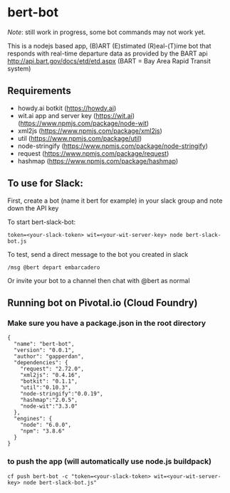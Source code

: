 # bert-bot
*Note*: still work in progress, some bot commands may not work yet.

This is a nodejs based app, (B)ART (E)stimated (R)eal-(T)ime bot that responds with real-time departure data
as provided by the BART api http://api.bart.gov/docs/etd/etd.aspx
(BART = Bay Area Rapid Transit system)

## Requirements
* howdy.ai botkit (https://howdy.ai)
* wit.ai app and server key (https://wit.ai) (https://www.npmjs.com/package/node-wit)
* xml2js (https://www.npmjs.com/package/xml2js)
* util (https://www.npmjs.com/package/util)
* node-stringify (https://www.npmjs.com/package/node-stringify)
* request (https://www.npmjs.com/package/request)
* hashmap (https://www.npmjs.com/package/hashmap)

## To use for Slack:
First, create a bot (name it bert for example) in your slack group and note down the API key

To start bert-slack-bot:

```
token=<your-slack-token> wit=<your-wit-server-key> node bert-slack-bot.js
```

To test, send a direct message to the bot you created in slack
```
/msg @bert depart embarcadero
```
Or invite your bot to a channel then chat with @bert as normal

## Running bot on Pivotal.io (Cloud Foundry)
### Make sure you have a package.json in the root directory
```
{
  "name": "bert-bot",
  "version": "0.0.1",
  "author": "gapperdan",
  "dependencies": {
    "request": "2.72.0",
    "xml2js": "0.4.16",
    "botkit": "0.1.1",
    "util":"0.10.3",
    "node-stringify":"0.0.19",
    "hashmap":"2.0.5",
    "node-wit":"3.3.0"
  },
  "engines": {
    "node": "6.0.0",
    "npm": "3.8.6"
  }
}
```

### to push the app (will automatically use node.js buildpack)
```
cf push bert-bot -c "token=<your-slack-token> wit=<your-wit-server-key> node bert-slack-bot.js"
```
